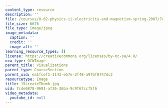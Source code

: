 ```yaml
---
content_type: resource
description: ''
file: /courses/8-02-physics-ii-electricity-and-magnetism-spring-2007/7cde68789691af3636ba9c9f67ccf5f6_15createThumb.jpg
file_size: 6676
file_type: image/jpeg
image_metadata:
  caption: ''
  credit: ''
  image-alt: ''
learning_resource_types: []
license: https://creativecommons.org/licenses/by-nc-sa/4.0/
ocw_type: OCWImage
parent_title: Visualizations
parent_type: CourseSection
parent_uid: ea1fcef1-1143-e57e-2f48-a97bf8747dc2
resourcetype: Image
title: 15createThumb.jpg
uid: 7cde6878-9691-af36-36ba-9c9f67ccf5f6
video_metadata:
  youtube_id: null
---
```

